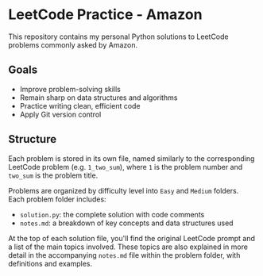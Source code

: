 # LeetCode Practice - Amazon

This repository contains my personal Python solutions to LeetCode problems commonly asked by Amazon.

## Goals

- Improve problem-solving skills
- Remain sharp on data structures and algorithms
- Practice writing clean, efficient code
- Apply Git version control

## Structure

Each problem is stored in its own file, named similarly to the corresponding LeetCode problem (e.g. `1_two_sum`), where `1` is the problem number and `two_sum` is the problem title.

Problems are organized by difficulty level into `Easy` and `Medium` folders.  
Each problem folder includes:

- `solution.py`: the complete solution with code comments
- `notes.md`: a breakdown of key concepts and data structures used

At the top of each solution file, you'll find the original LeetCode prompt and a list of the main topics involved. These topics are also explained in more detail in the accompanying `notes.md` file within the problem folder, with definitions and examples.

